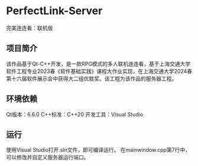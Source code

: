 # PerfectLink-Server
 完美连连看：联机版

## 项目简介
 该作品基于Qt-C++开发，是一款RPG模式的多人联机连连看，基于上海交通大学软件工程专业2023春《软件基础实践》课程大作业实现，在上海交通大学2024春第十六届软件展示会中获得大二组优胜奖。该工程为该作品的服务器工程。

## 环境依赖
 Qt版本：6.6.0
 C++标准：C++20
 开发工具：Visual Studio

## 运行
 使用Visual Studio打开.sln文件，即可编译运行。
 在mainwindow.cpp第7行中，可以修改并自定义服务器运行端口。